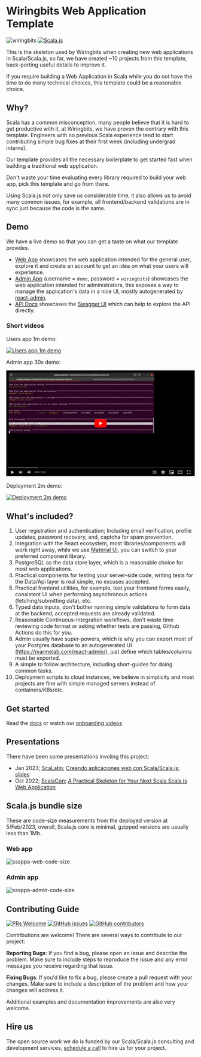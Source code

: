 # Wiringbits Web Application Template

![wiringbits](https://github.com/wiringbits/scala-webapp-template/workflows/Build%20the%20server%20app/badge.svg)
[![Scala.js](https://www.scala-js.org/assets/badges/scalajs-1.6.0.svg)](https://www.scala-js.org)

This is the skeleton used by Wiringbits when creating new web applications in Scala/Scala.js, so far, we have created ~10 projects from this template, back-porting useful details to improve it.

If you require building a Web Application in Scala while you do not have the time to do many technical choices, this template could be a reasonable choice.


## Why?

Scala has a common misconception, many people believe that it is hard to get productive with it, at Wiringbits, we have proven the contrary with this template. Engineers with no previous Scala experience tend to start contributing simple bug fixes at their first week (including undergrad interns).

Our template provides all the necessary boilerplate to get started fast when building a traditional web application.

Don't waste your time evaluating every library required to build your web app, pick this template and go from there.

Using Scala.js not only save us considerable time, it also allows us to avoid many common issues, for example, all frontend/backend validations are in sync just because the code is the same.


## Demo

We have a live demo so that you can get a taste on what our template provides.

- [Web App](https://template-demo.wiringbits.net) showcases the web application intended for the general user, explore it and create an account to get an idea on what your users will experience.
- [Admin App](https://template-demo-admin.wiringbits.net) (username = `demo`, password = `wiringbits`) showcases the web application intended for administrators, this exposes a way to manage the application's data in a nice UI, mostly autogenerated by [react-admin](https://marmelab.com/react-admin/).
- [API Docs](https://template-demo.wiringbits.net/api/docs/index.html) showcases the [Swagger UI](https://swagger.io/tools/swagger-ui/) which can help to explore the API directly.

### Short videos

Users app 1m demo:

[![Users app 1m demo](./docs/assets/demo-video-01.png)](https://youtu.be/hURUK4NCGBk "Users app 1m demo")

Admin app 30s demo:

[![Admin app 30s demo](./docs/assets/demo-video-02.png)](https://youtu.be/78rxfdPOGqk "Admin app 30s demo")

Deployment 2m demo:

[![Deployment 2m demo](./docs/assets/demo-video-03.png)](https://youtu.be/cN599dMa9EA "Deployment 2m demo")


## What's included?

1. User registration and authentication; Including email verification, profile updates, password recovery, and, captcha for spam prevention.
2. Integration with the React ecosystem, most libraries/components will work right away, while we use [Material UI](https://v3.mui.com/), you can switch to your preferred component library.
3. PostgreSQL as the data store layer, which is a reasonable choice for most web applications.
4. Practical components for testing your server-side code, writing tests for the Data/Api layer is real simple, no excuses accepted.
5. Practical frontend utilities, for example, test your frontend forms easily, consistent UI when performing asynchronous actions (fetching/submitting data), etc.
6. Typed data inputs, don't bother running simple validations to form data at the backend, accepted requests are already validated.
7. Reasonable Continuous-Integration workflows, don't waste time reviewing code format or asking whether tests are passing, Github Actions do this for you.
8. Admin usually have super-powers, which is why you can export most of your Postgres database to an autogenerated UI (https://marmelab.com/react-admin/), just define which tables/columns must be exported.
9. A simple to follow architecture, including short-guides for doing common tasks.
10. Deployment scripts to cloud instances, we believe in simplicity and most projects are fine with simple managed servers instead of containers/K8s/etc.

## Get started

Read the [docs](./docs/README.md) or watch our [onboarding videos](http://onboarding.wiringbits.net).


## Presentations

There have been some presentations involing this project:

- Jan 2023; [ScaLatin](https://scalac.io/scalatin/); [Creando aplicaciones web con Scala/Scala.js](https://www.youtube.com/watch?v=PqI8brUxCRg); [slides](http://scalatin2023.wiringbits.net)
- Oct 2022; [ScalaCon](https://www.scalacon.org/); [A Practical Skeleton for Your Next Scala Scala js Web Application](https://www.youtube.com/watch?v=xWGMr0AsAMU)

## Scala.js bundle size
These are code-size measurements from the deployed version at 5/Feb/2023, overall, Scala.js core is minimal, gzipped versions are usually less than 1Mb.

### Web app

![sssppa-web-code-size](./docs/assets/images/sssppa-web-code-size.png)

### Admin app

![sssppa-admin-code-size](./docs/assets/images/sssppa-admin-code-size.png)
## Contributing Guide
[![PRs Welcome](https://img.shields.io/badge/PRs-welcome-brightgreen.svg?style=flat-square)](http://makeapullrequest.com)
[![GitHub issues](https://img.shields.io/github/issues/wiringbits/scala-webapp-template)](https://github.com/wiringbits/scala-webapp-template/issues)
[![GitHub contributors](https://img.shields.io/github/contributors/wiringbits/scala-webapp-template)](https://github.com/wiringbits/scala-webapp-template/graphs/contributors)

Contributions are welcome! There are several ways to contribute to our project:

**Reporting Bugs**: If you find a bug, please open an issue and describe the problem. Make sure to include steps to reproduce the issue and any error messages you receive regarding that issue.

**Fixing Bugs**: If you'd like to fix a bug, please create a pull request with your changes. Make sure to include a description of the problem and how your changes will address it.

Additional examples and documentation improvements are also very welcome.
## Hire us

The open source work we do is funded by our Scala/Scala.js consulting and development services, [schedule a call](http://alexis.wiringbits.net/) to hire us for your project.

